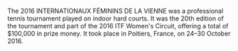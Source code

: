 The 2016 INTERNATIONAUX FÉMININS DE LA VIENNE was a professional tennis tournament played on indoor hard courts. It was the 20th edition of the tournament and part of the 2016 ITF Women's Circuit, offering a total of $100,000 in prize money. It took place in Poitiers, France, on 24–30 October 2016.

